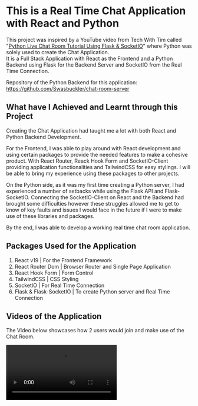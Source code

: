 # This is a Real Time Chat Application with React and Python

This project was inspired by a YouTube video from Tech With Tim called "[Python Live Chat Room Tutorial Using Flask & SocketIO](https://www.youtube.com/watch?v=mkXdvs8H7TA)" where Python was solely used to create the Chat Application.\
It is a Full Stack Application with React as the Frontend and a Python Backend using Flask for the Backend Server and SocketIO from the Real Time Connection.

Repository of the Python Backend for this application: https://github.com/Swasbuckler/chat-room-server

## What have I Achieved and Learnt through this Project

Creating the Chat Application had taught me a lot with both React and Python Backend Development.

For the Frontend, I was able to play around with React development and using certain packages to provide the needed features to make a cohesive product. With React Router, Reack Hook Form and SocketIO-Client providing application functionalities and TailwindCSS for easy stylings. I will be able to bring my experience using these packages to other projects.

On the Python side, as it was my first time creating a Python server, I had experienced a number of setbacks while using the Flask API and Flask-SocketIO. Connecting the SocketIO-Client on React and the Backend had brought some difficulties however these struggles allowed me to get to know of key faults and issues I would face in the future if I were to make use of these libraries and packages.

By the end, I was able to develop a working real time chat room application.

## Packages Used for the Application

1. React v19 | For the Frontend Framework
2. React Router Dom | Browser Router and Single Page Application
3. React Hook Form | Form Control
4. TailwindCSS | CSS Styling
5. SocketIO | For Real Time Connection
6. Flask & Flask-SocketIO | To create Python server and Real Time Connection

## Videos of the Application

The Video below showcases how 2 users would join and make use of the Chat Room.

<video src="https://github.com/user-attachments/assets/ff915d34-b00a-4ca6-bca1-a8856b017269" >
